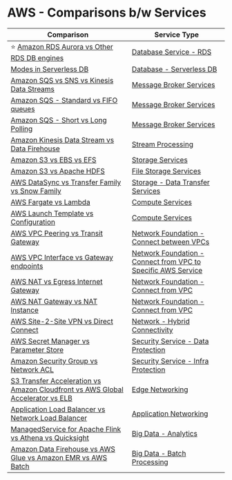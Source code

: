 # AWS - Comparisons b/w Services

| Comparison                                                                                                                                                                      | Service Type                                                                                                                                                            |
|---------------------------------------------------------------------------------------------------------------------------------------------------------------------------------|-------------------------------------------------------------------------------------------------------------------------------------------------------------------------|
| :star: [Amazon RDS Aurora vs Other RDS DB engines](1_DatabaseServices/AmazonRDS/AmazonAuroraVsOtherDBEngines.md)                                                                | [Database Service - RDS](1_DatabaseServices/AmazonRDS)                                                                                                                  |
| [Modes in Serverless DB](1_DatabaseServices/AmazonDynamoDB/CapacityModes/Readme.md)                                                                                                    | [Database - Serverless DB](1_DatabaseServices)                                                                                                                          |
| [Amazon SQS vs SNS vs Kinesis Data Streams](../4_MessageBrokersEDA/KafkaVsRabbitMQVsSQSVsSNS.md)                                                                                | [Message Broker Services](4_MessageBrokerServices)                                                                                                                      |
| [Amazon SQS - Standard vs FIFO queues](4_MessageBrokerServices/AmazonSQS/Readme.md)                                                                                             | [Message Broker Services](4_MessageBrokerServices)                                                                                                                      |
| [Amazon SQS - Short vs Long Polling](4_MessageBrokerServices/AmazonSQS/ShortLongPoling.md)                                                                                   | [Message Broker Services](4_MessageBrokerServices)                                                                                                                      |
| [Amazon Kinesis Data Stream vs Data Firehouse](4_MessageBrokerServices/AmazonKinesis/KinesisDataStreamingVsFirehouse.md)                                                        | [Stream Processing](10_BigDataServices/DataProcessing/StreamProcessing/)                                                                                                   |
| [Amazon S3 vs EBS vs EFS](6_StorageServices/S3vsEBSvsEFS.md)                                                                                                                    | [Storage Services](6_StorageServices)                                                                                                                                   |
| [Amazon S3 vs Apache HDFS](../11_FileStorages/HDFSVsS3.md)                                                                                                           | [File Storage Services](6_StorageServices)                                                                                                                              |
| [AWS DataSync vs Transfer Family vs Snow Family](14_DataTransferMigrationServices/ComparisonsDataTransferServices.md)                                                           | [Storage - Data Transfer Services](14_DataTransferMigrationServices)                                                                                                    |
| [AWS Fargate vs Lambda](2_ComputeServices/AWSFargateVsLambda.md)                                                                                                                | [Compute Services](2_ComputeServices)                                                                                                                                   |
| [AWS Launch Template vs Configuration](5_AutoScaling/EC2/LaunchTemplate.md)                                                                   | [Compute Services](2_ComputeServices)                                                                                                                                   |
| [AWS VPC Peering vs Transit Gateway](16_NetworkingAndContentDelivery/3_NetworkFoundationsVPC/ConnectBetweenVPCs/VPCPeeringVsTransitGateway.md)                                   | [Network Foundation - Connect between VPCs](16_NetworkingAndContentDelivery/3_NetworkFoundationsVPC/ConnectBetweenVPCs)                                                  |
| [AWS VPC Interface vs Gateway endpoints](16_NetworkingAndContentDelivery/3_NetworkFoundationsVPC/ConnectFromVPC/VPCEndPointsToSpecificAWSService/InterfaceVsGatewayEndPoints.md) | [Network Foundation - Connect from VPC to Specific AWS Service](16_NetworkingAndContentDelivery/3_NetworkFoundationsVPC/ConnectFromVPC/VPCEndPointsToSpecificAWSService) |
| [AWS NAT vs Egress Internet Gateway](16_NetworkingAndContentDelivery/3_NetworkFoundationsVPC/ConnectFromVPC/NATvsEgressInternetGateway.md)                                       | [Network Foundation - Connect from VPC](16_NetworkingAndContentDelivery/3_NetworkFoundationsVPC/ConnectFromVPC)                                                          |
| [AWS NAT Gateway vs NAT Instance](16_NetworkingAndContentDelivery/3_NetworkFoundationsVPC/ConnectFromVPC/NATDevices/NATGatewayVsNATInstances.md)                                 | [Network Foundation - Connect from VPC](16_NetworkingAndContentDelivery/3_NetworkFoundationsVPC/ConnectFromVPC)                                                          |
| [AWS Site-2-Site VPN vs Direct Connect](16_NetworkingAndContentDelivery/4_HybridConnectivity/VPNVsDirectConnect.md)                                                              | [Network - Hybrid Connectivity](16_NetworkingAndContentDelivery/4_HybridConnectivity)                                                                                    |
| [AWS Secret Manager vs Parameter Store](17_SecurityServices/1_DataProtectionServices/AWSSecretManagerVsParamStore.md)                                                           | [Security Service - Data Protection](17_SecurityServices/1_DataProtectionServices)                                                                                      |
| [Amazon Security Group vs Network ACL](17_SecurityServices/2_InfraProtectionServices/VPC/SecurityGroupVsNetworkACL.md)                                                          | [Security Service - Infra Protection](17_SecurityServices/2_InfraProtectionServices)                                                                                    |
| [S3 Transfer Acceleration vs Amazon Cloudfront vs AWS Global Accelerator vs ELB](16_NetworkingAndContentDelivery/1_EdgeNetworking/AmazonCloudfrontVsGlobalAccelerator.md)        | [Edge Networking](16_NetworkingAndContentDelivery/1_EdgeNetworking)                                                                                                      |
| [Application Load Balancer vs Network Load Balancer](16_NetworkingAndContentDelivery/2_ApplicationNetworking/ElasticLoadBalancer/ALBvsNLB.md)                                    | [Application Networking](16_NetworkingAndContentDelivery/2_ApplicationNetworking)                                                                                        |
| [ManagedService for Apache Flink vs Athena vs Quicksight](10_BigDataServices/DataConsumption/AthenaVsQuickSightVsKDA.md)                                                          | [Big Data - Analytics](10_BigDataServices/DataConsumption/)                                                                                                               |
| [Amazon Data Firehouse vs AWS Glue vs Amazon EMR vs AWS Batch](10_BigDataServices/DataProcessing/AWSGlueVsEMRVsBatch.md)                                                   | [Big Data - Batch Processing](10_BigDataServices/DataProcessing/BatchProcessing)                                                                                           |
